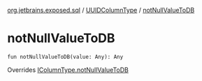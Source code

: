 [org.jetbrains.exposed.sql](../index.md) / [UUIDColumnType](index.md) / [notNullValueToDB](.)

# notNullValueToDB

`fun notNullValueToDB(value: Any): Any`

Overrides [IColumnType.notNullValueToDB](../-i-column-type/not-null-value-to-d-b.md)

